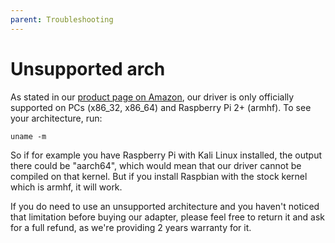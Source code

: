 ```yaml
---
parent: Troubleshooting
---
```


# Unsupported arch

As stated in our [product page on Amazon](https://www.amazon.com/gp/product/B07FCN6WGX/ref=ask_ql_qh_dp_hza), our driver is only officially supported on PCs (x86_32, x86_64) and Raspberry Pi 2+ (armhf). To see your architecture, run:

```shell
uname -m
```

So if for example you have Raspberry Pi with Kali Linux installed, the output there could be "aarch64", which would mean that our driver cannot be compiled on that kernel. But if you install Raspbian with the stock kernel which is armhf, it will work.

If you do need to use an unsupported architecture and you haven't noticed that limitation before buying our adapter, please feel free to return it and ask for a full refund, as we're providing 2 years warranty for it.
